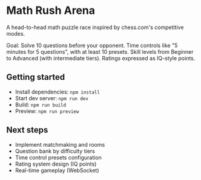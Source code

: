 # Math Rush Arena

A head-to-head math puzzle race inspired by chess.com's competitive modes.

Goal: Solve 10 questions before your opponent. Time controls like "5 minutes for 5 questions", with at least 10 presets. Skill levels from Beginner to Advanced (with intermediate tiers). Ratings expressed as IQ-style points.

## Getting started

- Install dependencies: `npm install`
- Start dev server: `npm run dev`
- Build: `npm run build`
- Preview: `npm run preview`

## Next steps

- Implement matchmaking and rooms
- Question bank by difficulty tiers
- Time control presets configuration
- Rating system design (IQ points)
- Real-time gameplay (WebSocket)
